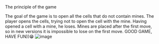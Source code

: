 The principle of the game

The goal of the game is to open all the cells that do not contain mines.
The player opens the cells, trying not to open the cell with the mine.
Having opened a cell with a mine, he loses. Mines are placed after the first move,
so in new versions it is impossible to lose on the first move.
GOOD GAME, HAVE FUN))😁
 ![image](https://user-images.githubusercontent.com/73960118/120792657-88480e80-c53e-11eb-82c0-105297006c77.png)
